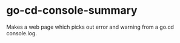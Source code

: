 # go-cd-console-summary
Makes a web page which picks out error and warning from a go.cd console.log.  
